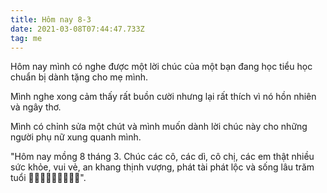 ```yaml
---
title: Hôm nay 8-3
date: 2021-03-08T07:44:47.733Z
tag: me
---
```

Hôm nay mình có nghe được một lời chúc của một bạn đang học tiểu học chuẩn bị dành tặng cho mẹ mình.

Mình nghe xong cảm thấy rất buồn cười nhưng lại rất thích vì nó hồn nhiên và ngây thơ.

Mình có chỉnh sửa một chút và mình muốn dành lời chúc này cho những người phụ nữ xung quanh mình.

"Hôm nay mồng 8 tháng 3. Chúc các cô, các dì, cô chị, các em thật nhiều sức khỏe, vui vẻ, an khang thịnh vượng, phát tài phát lộc và sống lâu trăm tuổi 🎉🎉🎉🎉🎉🎉🎉🎉🎉".